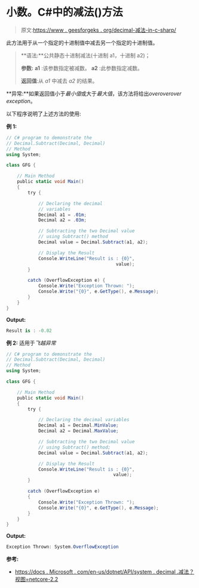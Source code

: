 # 小数。C#中的减法()方法

> 原文:[https://www . geesforgeks . org/decimal-减法-in-c-sharp/](https://www.geeksforgeeks.org/decimal-subtract-method-in-c-sharp/)

此方法用于从一个指定的十进制值中减去另一个指定的十进制值。

> **语法:**公共静态十进制减法(十进制 a1，十进制 a2)；
> 
> **参数:**
> **a1** :该参数指定被减数。
> **a2** :此参数指定减数。
> 
> **返回值**:从 *a1* 中减去 *a2* 的结果。

**异常:**如果返回值小于*最小值*或大于*最大值*，该方法将给出*overoverover exception*。

以下程序说明了上述方法的使用:

**例 1:**

```cs
// C# program to demonstrate the
// Decimal.Subtract(Decimal, Decimal)
// Method
using System;

class GFG {

    // Main Method
    public static void Main()
    {
        try {

            // Declaring the decimal
            // variables
            Decimal a1 = .01m;
            Decimal a2 = .03m;

            // Subtracting the two Decimal value
            // using Subtract() method
            Decimal value = Decimal.Subtract(a1, a2);

            // Display the Result
            Console.WriteLine("Result is : {0}",
                                         value);
        }

        catch (OverflowException e) {
            Console.Write("Exception Thrown: ");
            Console.Write("{0}", e.GetType(), e.Message);
        }
    }
}
```

**Output:**

```cs
Result is : -0.02

```

**例 2:** 适用于*飞越异常*

```cs
// C# program to demonstrate the
// Decimal.Subtract(Decimal, Decimal)
// Method
using System;

class GFG {

    // Main Method
    public static void Main()
    {
        try {

            // Declaring the decimal variables
            Decimal a1 = Decimal.MinValue;
            Decimal a2 = Decimal.MaxValue;

            // Subtracting the two Decimal value
            // using Subtract() method;
            Decimal value = Decimal.Subtract(a1, a2);

            // Display the Result
            Console.WriteLine("Result is : {0}",
                                        value);
        }

        catch (OverflowException e) 
        {
            Console.Write("Exception Thrown: ");
            Console.Write("{0}", e.GetType(), e.Message);
        }
    }
}
```

**Output:**

```cs
Exception Thrown: System.OverflowException

```

**参考:**

*   [https://docs . Microsoft . com/en-us/dotnet/API/system . decimal .减法？视图=netcore-2.2](https://docs.microsoft.com/en-us/dotnet/api/system.decimal.subtract?view=netcore-2.2)
